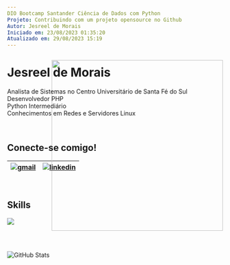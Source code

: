 ```yaml
---
DIO Bootcamp Santander Ciência de Dados com Python
Projeto: Contribuindo com um projeto opensource no Github
Autor: Jesreel de Morais
Iniciado em: 23/08/2023 01:35:20
Atualizado em: 29/08/2023 15:19
---
```


# Jesreel de Morais

<p align="left"> 
  Analista de Sistemas no Centro Universitário de Santa Fé do Sul<br>
  Desenvolvedor PHP<br>
  Python Intermediário<br>
  Conhecimentos em Redes e Servidores Linux
</p>
<br>

## Conecte-se comigo!

[![gmail](https://img.shields.io/badge/-Gmail-FF0000?style=flat-square&labelColor=FF0000&logo=gmail&logoColor=white)](mailto:jesreelmorais@gmail.com)|[![linkedin](https://img.shields.io/badge/-Linkedin-0e76a8?style=flat-square&logo=Linkedin&logoColor=white)](https://www.linkedin.com/in/jmorais-dev)
--|--  


<br>

## Skills

<p align="left">
  <a href="https://skillicons.dev">
    <img src="https://skillicons.dev/icons?i=php,python,git,postgresql,mysql,linux,nginx,html,js,css,bootstrap&perline=12&theme=light" />
  </a>
</p>

<img src="https://static.vecteezy.com/ti/vetor-gratis/p1/4578699-man-working-with-computer-with-app-in-isometric-illustration-gratis-vetor.jpg" min-width="400px" max-width="400px" width="400px" align="right" style="margin-top: -400px;">

<br><br>

![GitHub Stats](https://github-readme-stats.vercel.app/api?username=jesreel&show_icons=true)


